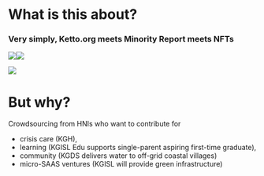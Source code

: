 <!-- title: GodPlayer Manifesto  -->

# What is this about?

### Very simply, Ketto.org meets Minority Report meets NFTs 

![](https://lh3.googleusercontent.com/M2SmzAik0IWzVNGcq6fEanzs1X6h4VJSdPGmAGY-hwl227OSXrivvIc0jYIzrrBuTE4a6uZ5aouWzYcMrvnKd72RzESI-9phdrMHnOOALRlJ2NpjMwrAEpog7FPRdsaqcoSN5xnU9z2ppLakulkTZBWFm4CTwv0wC7trxqs3CDt8o3PzijUzWFOm4_v40aLh8aY_9Wy4YLkSBsIpTe8Ihb9e4OoilvLheCCiHsCjFF3zXxmHYOZ15sNvUsxhUFRQJKtxWuH-sUNUwC9nghGSSastqtjcX3_8KdfUWSAeq1lUiCpdWRyxqVE-SW1870lbA_ddam-5r39taA25CvIT1U8JFloAv-QvXxFTvjykpBRmCNxnP8TciSQCaOge-hyFNOg6wqffzmdTwSJk8cEKp259lPR5k8sx56b-KrUTohpaV0sqOmzkQam_kiLsCNTf8OAuPIjXq1cVHvvvS-HUZpUX00WdYMyiEA-ygNtlpz7Y7IsT0GYWG5wDAq9VQ7qEQ9JAnoYuSo9L3ICWlgFdX1GwrzrkEWParitPRO_9MrzMUN8UShNrKeM0873yqeHkCdNxBt-X2YkRVs7dPcglOD3eEMWmfoEu3aLBMY4jtOVuyRMMAxPcxYvbBlDWxE_zsvj-5mtCb27IIPIh-JawzlU9feACNsRvqAaxOdVukNMd81kAo93mmOsPZyw0K2kCiqatEssK2WFUH4ENAv9rLH_1gA=w596-h246-no?authuser=0)![](https://lh3.googleusercontent.com/P4nlHvqARUMm-0bySXjGI3w1xIYmM3JwHMiLnm1hY4tMSwNkmHVbJM9lfV7rl6JNJnyRW66RUlgZ5C2ba8BbGzojYzKnwfzt_4sFPVjwtFu8HGumNvviGhdGd6idgLRY0P1d7WCiBDrCHjaT8cv6hee9fnwQh23SuzSR2sXddm1uoixsgKyei3KhRFyCLDssAdd9_6rNHuKmgJNGuxmj7k4bAi0Kbr5CxrKe080KKxBuaO_KzkUW50vQJ7JwON5bWJCMbA3x7J73CwKlLAi-4bNM04i4RgX_QhDfYx-FzZYOnV7gq9r_bYY4Vi5nVD2dWZBAh9iUFseL9iV-YE4q4kMs5WHx0060UDIRDmm4Ix5g6-74B_UJFv56jEukQYgcUXR4cRqlrHUeQZDPKcFqrf4-8FXYXbmUnGYhfTtfOZOFhWmMalWHCSaHWfrTGmz2_2N-ScBBLBQbc8flniYLCKsVU5dNExHFJgP6bDZKuhmCoNdvFipn7DF_fTiY6fr7vICxvSnq_lfMKtRWAk0NvaeCJOYNeRy7fwHL7k81U6DgpiQdJMV0ACAukNHRSZXGy58ONQpRATOZQd6H0L9Zlu4s0fwKAmjnudRiG_yhz01ES57l_lreuDcjvKvw9vkUwtbBlbrXQTK37yRr-rhhXuMUKgoYJqboQF-EYbSZ3yoxrIsc8GGJAalz-xEF5pK5FCK7gKTUdq7tK6Hu7DUomK-O9Q=w505-h599-no?authuser=0)

![](https://lh3.googleusercontent.com/H0688I0a-EJiY0Ho2cDOqiAKOfGBtbLAO8pvWzhrsEicBlgee63hrUk3acDoTTrVHELmaQlAdTl7bRcGTthySbvRgiuvfG7aaaMug7ZiIPNApQpJGxPWwbqcYez2JYW9LCZSQ-uOdBoYylpxitKRsUL1DuUlEqlt1-XK-ztvP32w6cdKKXQ_IqsFP9KrEp17YeV7UJn4f9ByopgXUEAPwpnXD1MOfKRVQWBPTFdBU-KJydxs1GRclPlr4bddQDpUbUqv7EC0gtOpX6Mp67evHRlF-X7jMoFDvUkIhEDhs5e8eIDcsIMAQ5lUWJtYmHz_02czl75uYhN4keEOTDpY5oCjYIYBs-1RAilFFX8VxyvEKBawdDEWnsAiWo8mzYMH3K9HCjYn9Uo2J3UuPc9uJ6b1aER-mywsZFA3Sn99WAL9DKKxBpg4z6Ntj-gCn5kLT0shW09uxz-afRpDBnI-ToH9ca1rDgeV-mAhMhNcWj5g7lJjXKKzT1pKEoGaDFQ5l85mJ24yKQcndXoKZ7d7OHgChYXldx8yTFEhAcfwuu314uTgjBePsQ22mb3hLfbcKbJ-bHmK0znqkZsnrl0183uMjIGffAOb3WTfgdbCVw23oVPw8oawgXksdHZp8CFJ6tUAJLVf_9D5ddTIxkr2aEh6u-vRv6H9RgY-7mnJ2fXF78LkcQg_eQBCaeLhBwEXWhjYF2PAuDB8djjTyPbv1gtsRQ=w377-h215-no?authuser=0)

# But why? 

Crowdsourcing from HNIs who want to contribute for 
  - crisis care (KGH), 
  - learning (KGISL Edu supports single-parent aspiring first-time graduate), 
  - community (KGDS delivers water to off-grid coastal villages)
  - micro-SAAS ventures (KGISL will provide green infrastructure)


